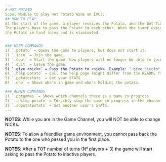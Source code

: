 ```yaml
---
# HOT POTATO 
Sopel Module to play Hot Potato Game on IRC!.
## HOW TO PLAY 
At the start of the game, a player receives the Potato, and the Bot Timer starts.
The players have to pass the Potato to each other. When the timer expires, whoever holds
the Potato in hand loses and is eliminated.


### USER COMMANDS 
1) `.potato` = Opens the game to players, but does not start it.
2) `.join` = Join the game.
3) `.deal` = Start the game. New players will no longer be able to join.
4) `.quit` = Leave the game.
5) `.give <nick>` = Pass the Potato to <nick>. Example: ".give ciccio"
6) `.help potato` = Call the help page (might differ from the README file).
7) `.potatostats` = Get your STATS
8) `.who` = Shows who's in game and who's holding the potato.

### ADMIN COMMANDS 
1) `.potgames `= Shows which channels there is a game in progress.
2) `.adstop potato` = Forcibly stop the game in progress in the channel in which it is written.
3) `.adpotatostats` = Get another user's STATS.
--- 
```


**NOTES**: While you are in the Game Channel, you will NOT be able to change NICKs. 

**NOTES**: To allow a friendlier game environment, you cannot pass back the Potato to the one who passed you in the first place.

**NOTES**: After a TOT number of turns (N° players + 3) the game will start asking to pass the Potato to inactive players.
